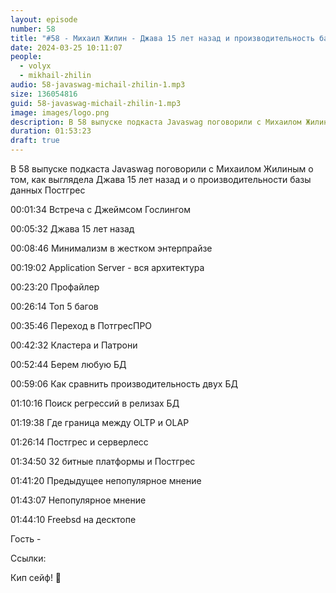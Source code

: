 ```yaml
---
layout: episode
number: 58
title: "#58 - Михаил Жилин - Джава 15 лет назад и производительность базы данных Постгрес"
date: 2024-03-25 10:11:07
people:
  - volyx
  - mikhail-zhilin
audio: 58-javaswag-michail-zhilin-1.mp3
size: 136054816       
guid: 58-javaswag-michail-zhilin-1.mp3
image: images/logo.png
description: В 58 выпуске подкаста Javaswag поговорили с Михаилом Жилиным о том, как выглядела Джава 15 лет назад и о производительности базы данных Постгрес
duration: 01:53:23
draft: true
---
```


В 58 выпуске подкаста Javaswag поговорили с Михаилом Жилиным о том, как выглядела Джава 15 лет назад и о производительности базы данных Постгрес


00:01:34 Встреча с Джеймсом Гослингом

00:05:32 Джава 15 лет назад	 

00:08:46 Минимализм в жестком энтерпрайзе	

00:19:02 Application Server - вся архитектура	

00:23:20 Профайлер	 

00:26:14 Топ 5 багов 	

00:35:46 Переход в ПотгресПРО	

00:42:32 Кластера и Патрони	 

00:52:44 Берем любую БД	 

00:59:06 Как сравнить производительность двух БД	

01:10:16 Поиск регрессий в релизах БД	

01:19:38 Где граница между OLTP и OLAP	

01:26:14 Постгрес и серверлесс	 

01:34:50 32 битные платформы и Постгрес	 

01:41:20 Предыдущее непопулярное мнение	 

01:43:07 Непопулярное мнение	 

01:44:10 Freebsd на десктопе	 


Гость - 

Ссылки:



Кип сейф! 🖖
